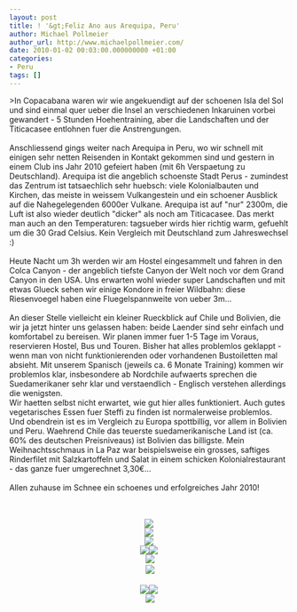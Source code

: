 ```yaml
---
layout: post
title: ! '&gt;Feliz Ano aus Arequipa, Peru'
author: Michael Pollmeier
author_url: http://www.michaelpollmeier.com/
date: 2010-01-02 00:03:00.000000000 +01:00
categories:
- Peru
tags: []
---
```

&gt;In Copacabana waren wir wie angekuendigt auf der schoenen Isla del Sol und sind einmal quer ueber die Insel an verschiedenen Inkaruinen vorbei gewandert - 5 Stunden Hoehentraining, aber die Landschaften und der Titicacasee entlohnen fuer die Anstrengungen. <br /><br />Anschliessend gings weiter nach Arequipa in Peru, wo wir schnell mit einigen sehr netten Reisenden in Kontakt gekommen sind und gestern in einem Club ins Jahr 2010 gefeiert haben (mit 6h Verspaetung zu Deutschland). Arequipa ist die angeblich schoenste Stadt Perus - zumindest das Zentrum ist tatsaechlich sehr huebsch: viele Kolonialbauten und Kirchen, das meiste in weissem Vulkangestein und ein schoener Ausblick auf die Nahegelegenden 6000er Vulkane. Arequipa ist auf "nur" 2300m, die Luft ist also wieder deutlich "dicker" als noch am Titicacasee. Das merkt man auch an den Temperaturen: tagsueber wirds hier richtig warm, gefuehlt um die 30 Grad Celsius. Kein Vergleich mit Deutschland zum Jahreswechsel :)<br /><br />Heute Nacht um 3h werden wir am Hostel eingesammelt und fahren in den Colca Canyon - der angeblich tiefste Canyon der Welt noch vor dem Grand Canyon in den USA. Uns erwarten wohl wieder super Landschaften und mit etwas Glueck sehen wir einige Kondore in freier Wildbahn: diese Riesenvoegel haben eine Fluegelspannweite von ueber 3m...<br /><br />An dieser Stelle vielleicht ein kleiner Rueckblick auf Chile und Bolivien, die wir ja jetzt hinter uns gelassen haben: beide Laender sind sehr einfach und komfortabel zu bereisen. Wir planen immer fuer 1-5 Tage im Voraus, reservieren Hostel, Bus und Touren. Bisher hat alles problemlos geklappt - wenn man von nicht funktionierenden oder vorhandenen Bustoiletten mal absieht. Mit unserem Spanisch (jeweils ca. 6 Monate Training) kommen wir problemlos klar, insbesondere ab Nordchile aufwaerts sprechen die Suedamerikaner sehr klar und verstaendlich - Englisch verstehen allerdings die wenigsten.<br />Wir haetten selbst nicht erwartet, wie gut hier alles funktioniert. Auch gutes vegetarisches Essen fuer Steffi zu finden ist normalerweise problemlos. Und obendrein ist es im Vergleich zu Europa spottbillig, vor allem in Bolivien und Peru. Waehrend Chile das teuerste suedamerikanische Land ist (ca. 60% des deutschen Preisniveaus) ist Bolivien das billigste. Mein Weihnachtsschmaus in La Paz war beispielsweise ein grosses, saftiges Rinderfilet mit Salzkartoffeln und Salat in einem schicken Kolonialrestaurant - das ganze fuer umgerechnet 3,30€...<br /><br />Allen zuhause im Schnee ein schoenes und erfolgreiches Jahr 2010!<br /><br /><div class="separator" style="clear: both;text-align: center"><br /></div><div class="separator" style="clear: both;text-align: center"><a href="http://1.bp.blogspot.com/_Cn09t_zdEjY/Sz6NbDFQWOI/AAAAAAAAAII/82zfuC_wZyc/s1600-h/P1020079.JPG"><img border="0" src="http://1.bp.blogspot.com/_Cn09t_zdEjY/Sz6NbDFQWOI/AAAAAAAAAII/82zfuC_wZyc/s400/P1020079.JPG" /></a><br /></div><div class="separator" style="clear: both;text-align: center"><a href="http://2.bp.blogspot.com/_Cn09t_zdEjY/Sz6NczhSupI/AAAAAAAAAIQ/p6RNuIrQxXo/s1600-h/P1020086.JPG"><img border="0" src="http://2.bp.blogspot.com/_Cn09t_zdEjY/Sz6NczhSupI/AAAAAAAAAIQ/p6RNuIrQxXo/s400/P1020086.JPG" /></a><br /></div><div class="separator" style="clear: both;text-align: center"><a href="http://1.bp.blogspot.com/_Cn09t_zdEjY/Sz6Ne9dNWkI/AAAAAAAAAIY/SxAv-eNRIdM/s1600-h/P1020129.JPG"><img border="0" src="http://1.bp.blogspot.com/_Cn09t_zdEjY/Sz6Ne9dNWkI/AAAAAAAAAIY/SxAv-eNRIdM/s400/P1020129.JPG" /></a><br /></div><div class="separator" style="clear: both;text-align: center"><a href="http://1.bp.blogspot.com/_Cn09t_zdEjY/Sz6NhXRrrdI/AAAAAAAAAIg/ABtyGztf0ys/s1600-h/P1020136.JPG"><img border="0" src="http://1.bp.blogspot.com/_Cn09t_zdEjY/Sz6NhXRrrdI/AAAAAAAAAIg/ABtyGztf0ys/s400/P1020136.JPG" /></a><a href="http://3.bp.blogspot.com/_Cn09t_zdEjY/Sz6NkFte2CI/AAAAAAAAAIo/dGNmqFJYMHc/s1600-h/P1020146.JPG"><img border="0" src="http://3.bp.blogspot.com/_Cn09t_zdEjY/Sz6NkFte2CI/AAAAAAAAAIo/dGNmqFJYMHc/s400/P1020146.JPG" /></a><br /></div><div class="separator" style="clear: both;text-align: center">&nbsp;<a href="http://1.bp.blogspot.com/_Cn09t_zdEjY/Sz6NmnpqJZI/AAAAAAAAAIw/M9flbic5GdI/s1600-h/P1020158.JPG"><img border="0" src="http://1.bp.blogspot.com/_Cn09t_zdEjY/Sz6NmnpqJZI/AAAAAAAAAIw/M9flbic5GdI/s400/P1020158.JPG" /></a><br /></div><div class="separator" style="clear: both;text-align: center">&nbsp;<a href="http://4.bp.blogspot.com/_Cn09t_zdEjY/Sz6NotCBtyI/AAAAAAAAAI4/mCffW-4ErDI/s1600-h/P1020205.JPG"><img border="0" src="http://4.bp.blogspot.com/_Cn09t_zdEjY/Sz6NotCBtyI/AAAAAAAAAI4/mCffW-4ErDI/s400/P1020205.JPG" /></a><br /></div><div class="separator" style="clear: both;text-align: center"><br /></div><div class="separator" style="clear: both;text-align: center"><a href="http://2.bp.blogspot.com/_Cn09t_zdEjY/Sz6NrIj1IjI/AAAAAAAAAJA/Z4HUoif_6UY/s1600-h/P1020210.JPG"><img border="0" src="http://2.bp.blogspot.com/_Cn09t_zdEjY/Sz6NrIj1IjI/AAAAAAAAAJA/Z4HUoif_6UY/s400/P1020210.JPG" /></a><a href="http://3.bp.blogspot.com/_Cn09t_zdEjY/Sz6Ns8TX-0I/AAAAAAAAAJI/lGgmhBKKy24/s1600-h/P1020222.JPG"><img border="0" src="http://3.bp.blogspot.com/_Cn09t_zdEjY/Sz6Ns8TX-0I/AAAAAAAAAJI/lGgmhBKKy24/s400/P1020222.JPG" /></a><br /></div><div class="separator" style="clear: both;text-align: center">&nbsp;<a href="http://2.bp.blogspot.com/_Cn09t_zdEjY/Sz6NuehAMAI/AAAAAAAAAJQ/YZWXmHku4Gk/s1600-h/P1020224.JPG"><img border="0" src="http://2.bp.blogspot.com/_Cn09t_zdEjY/Sz6NuehAMAI/AAAAAAAAAJQ/YZWXmHku4Gk/s400/P1020224.JPG" /></a><br /></div>
